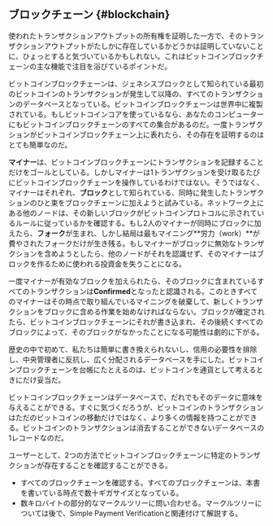 ## ブロックチェーン {#blockchain}

使われたトランザクションアウトプットの所有権を証明した一方で、そのトランザクションアウトプットがたしかに存在しているかどうかは証明していないことに、ひょっとすると気づいているかもしれない。これはビットコインブロックチェーンの主な機能で注目を浴びているポイントだ。

ビットコインブロックチェーンは、ジェネシスブロックとして知られている最初のビットコインのトランザクションが発生して以降の、すべてのトランザクションのデータベースとなっている。ビットコインブロックチェーンは世界中に複製されている。もしビットコインコアを使っているなら、あなたのコンピューターにもビットコインブロックチェーンのすべての集合があるのだ。一度トランザクションがビットコインブロックチェーン上に表れたら、その存在を証明するのはとても簡単なのだ。

**マイナー**は、ビットコインブロックチェーンにトランザクションを記録することだけをゴールとしている。しかしマイナーは1トランザクションを受け取るたびにビットコインブロックチェーンを操作しているわけではない。そうではなく、マイナーはそれぞれ、**ブロック**として知られている、同時に発生したトランザクションのひと束をブロックチェーンに加えようと試みている。ネットワーク上にある他のノードは、その新しいブロックがビットコインプロトコルに示されているルールに従っているかを確認する。もし2人のマイナーが同時にブロックに加えたら、**フォーク**が生まれ、しかし結局は最もマイニング**労力（work）**が費やされたフォークだけが生き残る。もしマイナーがブロックに無効なトランザクションを含めようとしたら、他のノードがそれを認識せず、そのマイナーはブロックを作るために使われる投資金を失うことになる。

一度マイナーが有効なブロックを加えられたら、そのブロックに含まれているすべてのトランザクションは**Confirmed**となったと認識される。このときすべてのマイナーはその時点で取り組んでいるマイニングを破棄して、新しくトランザクションをブロックに含める作業を始めなければならない。ブロックが確定されたら、ビットコインブロックチェーンにそれが書き込まれ、その後続くすべてのブロックによって、そのブロックがなかったことになる可能性は劇的に下がる。

歴史の中で初めて、私たちは簡単に書き換えられないし、信用の必要性を排除し、中央管理者に反抗し、広く分配されるデータベースを手にした。ビットコインブロックチェーンを台帳にたとえるのは、ビットコインを通貨として考えるときにだけ妥当だ。

ビットコインブロックチェーンはデータベースで、だれでもそのデータに意味を与えることができる。すぐに気づくだろうが、ビットコインのトランザクションはただのビットコインの移動だけではなく、より多くの情報を持つことができる。ビットコインのトランザクションは消去することができないデータベースの1レコードなのだ。

ユーザーとして、2つの方法でビットコインブロックチェーンに特定のトランザクションが存在することを確認することができる。

* すべてのブロックチェーンを確認する。すべてのブロックチェーンは、本書を書いている時点で数十ギガサイズとなっている。
* 数キロバイトの部分的なマークルツリーに問い合わせる。マークルツリーについては後で、Simple Payment Verificationと関連付けて解説する。




